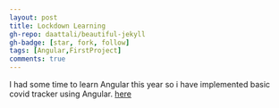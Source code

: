 ```yaml
---
layout: post
title: Lockdown Learning
gh-repo: daattali/beautiful-jekyll
gh-badge: [star, fork, follow]
tags: [Angular,FirstProject]
comments: true
---
```


I had some time to learn Angular this year so i have implemented basic covid tracker using Angular.
[here](https://github.com/SandeshJ09/CovidTracker19)